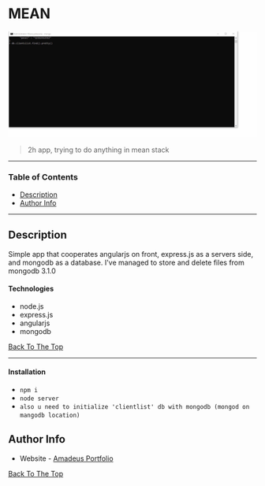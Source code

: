 # MEAN

![Alt text](./public/img/mongoapp.gif?raw=true "Title")

> 2h app, trying to do anything in mean stack

---

### Table of Contents
- [Description](#description)
- [Author Info](#author-info)

---

## Description

Simple app that cooperates angularjs on front, express.js as a servers side, and mongodb as a database. I've managed to store and delete files from mongodb 3.1.0

#### Technologies

- node.js
- express.js
- angularjs
- mongodb

[Back To The Top](#MEAN)

---

#### Installation

- `npm i`
- `node server`
- `also u need to initialize 'clientlist' db with mongodb (mongod on mangodb location)`

## Author Info

- Website - [Amadeus Portfolio](https://amadueszlew.github.io)

[Back To The Top](#MEAN)
